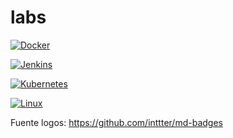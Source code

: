 # labs

[![Docker](https://img.shields.io/badge/Docker-2496ED?logo=docker&logoColor=fff)](#)

[![Jenkins](https://img.shields.io/badge/Jenkins-D24939?logo=jenkins&logoColor=white)](#)

[![Kubernetes](https://img.shields.io/badge/Kubernetes-326CE5?logo=kubernetes&logoColor=fff)](#)

[![Linux](https://img.shields.io/badge/Linux-FCC624?logo=linux&logoColor=black)](#)

Fuente logos: https://github.com/inttter/md-badges
